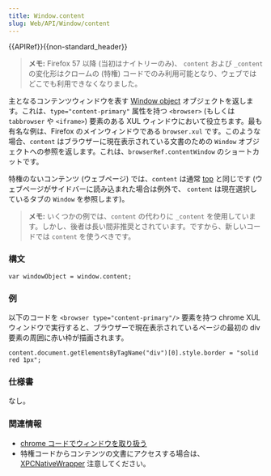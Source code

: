 ```yaml
---
title: Window.content
slug: Web/API/Window/content
---
```


{{APIRef}}{{non-standard_header}}

> **メモ:** Firefox 57 以降 (当初はナイトリーのみ)、 `content` および `_content` の変化形はクロームの (特権) コードでのみ利用可能となり、ウェブではどこでも利用できなくなりました。

主となるコンテンツウィンドウを表す [Window object](/ja/docs/Web/API/Window) オブジェクトを返します。これは、`type="content-primary"` 属性を持つ `<browser>` (もしくは `tabbrowser` や `<iframe>`) 要素のある XUL ウィンドウにおいて役立ちます。最も有名な例は、Firefox のメインウィンドウである `browser.xul` です。このような場合、`content` はブラウザーに現在表示されている文書のための `Window` オブジェクトへの参照を返します。これは、`browserRef.contentWindow` のショートカットです。

特権のないコンテンツ (ウェブページ) では、`content` は通常 [top](/ja/docs/Web/API/Window/top) と同じです (ウェブページがサイドバーに読み込まれた場合は例外で、 `content` は現在選択しているタブの `Window` を参照します)。

> **メモ:** いくつかの例では、`content` の代わりに `_content` を使用しています。しかし、後者は長い間非推奨とされています。ですから、新しいコードでは `content` を使うべきです。

### 構文

```
var windowObject = window.content;
```

### 例

以下のコードを `<browser type="content-primary"/>` 要素を持つ chrome XUL ウィンドウで実行すると、ブラウザーで現在表示されているページの最初の div 要素の周囲に赤い枠が描画されます。

```
content.document.getElementsByTagName("div")[0].style.border = "solid red 1px";
```

### 仕様書

なし。

### 関連情報

- [chrome コードでウィンドウを取り扱う](/ja/docs/Working_with_windows_in_chrome_code)
- 特権コードからコンテンツの文書にアクセスする場合は、 [XPCNativeWrapper](/ja/XPCNativeWrapper) 注意してください。
